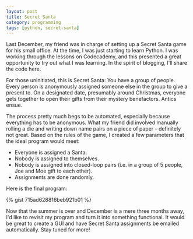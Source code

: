 ```yaml
---
layout: post
title: Secret Santa
category: programming
tags: [python, secret-santa]
---
```


Last December, my friend was in charge of setting up a Secret Santa game for his small office. At the time, I was just starting to learn Python. I was working through the lessons on Codecademy, and this presented a great opportunity to try out what I was learning. In the spirit of blogging, I'll share the code here.

For those uninitiated, this is Secret Santa: You have a group of people. Every person is anonymously assigned someone else in the group to give a present to. On a designated date, presumably around Christmas, everyone gets together to open their gifts from their mystery benefactors. Antics ensue. 

The process pretty much begs to be automated, especially because everything has to be anonymous. What my friend did involved manually rolling a die and writing down name pairs on a piece of paper - definitely not great. Based on the rules of the game, I created a few parameters that the ideal program would meet:

* Everyone is assigned a Santa.
* Nobody is assigned to themselves.
* Nobody is assigned into closed-loop pairs (i.e. in a group of 5 people, Joe and Moe gift to each other).
* Assignments are done randomly.

Here is the final program:

{% gist 715ad628816beb921b01 %}

Now that the summer is over and December is a mere three months away, I'd like to revisit my program and turn it into something functional. It would be great to create a GUI and have Secret Santa assignments be emailed automatically. Stay tuned for more!